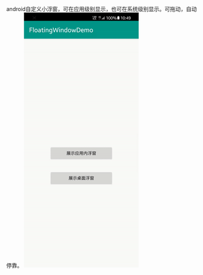 android自定义小浮窗，可在应用级别显示，也可在系统级别显示。可拖动，自动停靠。
![image](https://github.com/LuoHaiwey/FloatingImageWindow/blob/master/preview/FloatingImageWindow_demo.gif)